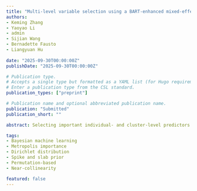 ```yaml
---
title: "Multi-level variable selection using a BART-enhanced mixed-effects framework"
authors:
- Keming Zhang
- Yaoyao Li
- admin
- Sijian Wang
- Bernadette Fausto
- Liangyuan Hu
  
date: "2025-09-30T00:00:00Z"
publishDate: "2025-09-30T00:00:00Z"

# Publication type.
# Accepts a single type but formatted as a YAML list (for Hugo requirements).
# Enter a publication type from the CSL standard.
publication_types: ["preprint"]

# Publication name and optional abbreviated publication name.
publication: "Submitted"
publication_short: ""

abstract: Selecting important individual- and cluster-level predictors has become increasingly critical in healthcare research, where data often exhibit hierarchical structures due to collection from multiple clusters. Mixed-effects models, which account for within-cluster correlation and between-cluster heterogeneity, are a natural approach for multilevel variable selection. However, existing variable selection methods based on mixed-effects models typically rely on restrictive parametric assumptions, limiting their effectiveness in complex settings involving nonlinear relationships and interactions. Although nonparametric approaches have shown improved variable selection performance for non-clustered data, they remain underexplored for multilevel datasets. To address these limitations, we propose a flexible, fully Bayesian unified framework for simultaneous variable selection of both fixed and random effects. Our framework integrates the nonparametric flexibility of Bayesian Additive Regression Trees (BART) for fixed-effect predictor selection with a hierarchical Bayesian component that identifies random-effect predictors via covariance decomposition and permutation strategies. To address scenarios common in multilevel data, where cluster-level covariates are constant within clusters and can induce near-collinearity and instability in selection, we further propose a computationally efficient two-step procedure. This method disentangles the contributions of individual- and cluster-level predictors, thereby mitigating collinearity and improving stability in variable selection. Comprehensive simulation studies demonstrate the effectiveness and robustness of our proposed methods across diverse scenarios. We further illustrate the practical utility of these approaches by applying them to a multilevel Alzheimer's disease dataset.

tags:
- Bayesian machine learning
- Metropolis importance
- Dirichlet distribution
- Spike and slab prior
- Permutation-based
- Near-collinearity

featured: false
---
```

